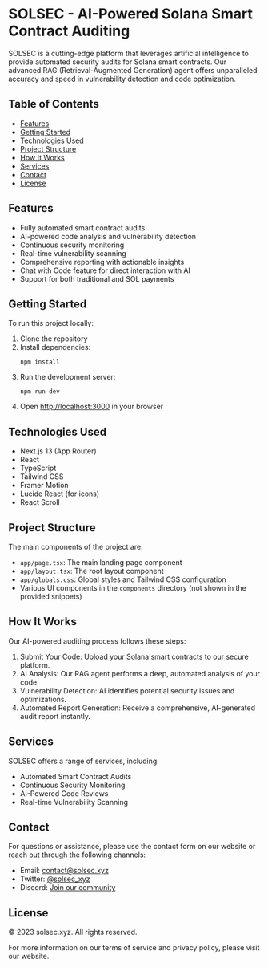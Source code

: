 # SOLSEC - AI-Powered Solana Smart Contract Auditing

SOLSEC is a cutting-edge platform that leverages artificial intelligence to provide automated security audits for Solana smart contracts. Our advanced RAG (Retrieval-Augmented Generation) agent offers unparalleled accuracy and speed in vulnerability detection and code optimization.

## Table of Contents

- [Features](#features)
- [Getting Started](#getting-started)
- [Technologies Used](#technologies-used)
- [Project Structure](#project-structure)
- [How It Works](#how-it-works)
- [Services](#services)
- [Contact](#contact)
- [License](#license)

## Features

- Fully automated smart contract audits
- AI-powered code analysis and vulnerability detection
- Continuous security monitoring
- Real-time vulnerability scanning
- Comprehensive reporting with actionable insights
- Chat with Code feature for direct interaction with AI
- Support for both traditional and SOL payments

## Getting Started

To run this project locally:

1. Clone the repository
2. Install dependencies:
   ```
   npm install
   ```
3. Run the development server:
   ```
   npm run dev
   ```
4. Open [http://localhost:3000](http://localhost:3000) in your browser

## Technologies Used

- Next.js 13 (App Router)
- React
- TypeScript
- Tailwind CSS
- Framer Motion
- Lucide React (for icons)
- React Scroll

## Project Structure

The main components of the project are:

- `app/page.tsx`: The main landing page component
- `app/layout.tsx`: The root layout component
- `app/globals.css`: Global styles and Tailwind CSS configuration
- Various UI components in the `components` directory (not shown in the provided snippets)

## How It Works

Our AI-powered auditing process follows these steps:

1. Submit Your Code: Upload your Solana smart contracts to our secure platform.
2. AI Analysis: Our RAG agent performs a deep, automated analysis of your code.
3. Vulnerability Detection: AI identifies potential security issues and optimizations.
4. Automated Report Generation: Receive a comprehensive, AI-generated audit report instantly.

## Services

SOLSEC offers a range of services, including:

- Automated Smart Contract Audits
- Continuous Security Monitoring
- AI-Powered Code Reviews
- Real-time Vulnerability Scanning

## Contact

For questions or assistance, please use the contact form on our website or reach out through the following channels:

- Email: [contact@solsec.xyz](mailto:contact@solsec.xyz)
- Twitter: [@solsec_xyz](https://twitter.com/solsec_xyz)
- Discord: [Join our community](https://discord.gg/solsec)

## License

© 2023 solsec.xyz. All rights reserved.

For more information on our terms of service and privacy policy, please visit our website.
